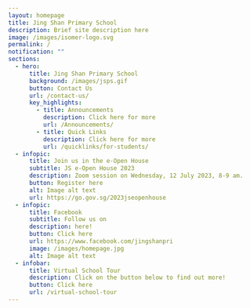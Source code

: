 ```yaml
---
layout: homepage
title: Jing Shan Primary School
description: Brief site description here
image: /images/isomer-logo.svg
permalink: /
notification: ""
sections:
  - hero:
      title: Jing Shan Primary School
      background: /images/jsps.gif
      button: Contact Us
      url: /contact-us/
      key_highlights:
        - title: Announcements
          description: Click here for more
          url: /Announcements/
        - title: Quick Links
          description: Click here for more
          url: /quicklinks/for-students/
  - infopic:
      title: Join us in the e-Open House
      subtitle: JS e-Open House 2023
      description: Zoom session on Wednesday, 12 July 2023, 8-9 am.
      button: Register here
      alt: Image alt text
      url: https://go.gov.sg/2023jseopenhouse
  - infopic:
      title: Facebook
      subtitle: Follow us on
      description: here!
      button: Click here
      url: https://www.facebook.com/jingshanpri
      image: /images/homepage.jpg
      alt: Image alt text
  - infobar:
      title: Virtual School Tour
      description: Click on the button below to find out more!
      button: Click here
      url: /virtual-school-tour
---
```

